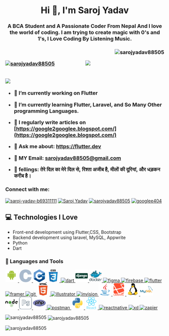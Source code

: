 <h1 align="center">Hi 👋, I'm Saroj Yadav </h1>

<h3 align="center">A BCA Student and A Passionate Coder From Nepal And I love the world of coding. 
I am trying to create magic with 0's and 1's, I Love Coding By Listening Music. <h3/>

<p align="right"> <img src="https://komarev.com/ghpvc/?username=sarojyadav88505&label=Profile%20views&color=0e75b6&style=flat" alt="sarojyadav88505" /> </p>
<img  align='right' src="https://s3-eu-west-1.amazonaws.com/uploads.playbaamboozle.com/uploads/images/1075/1614871071_1080058_gif-url.gif"width="250px">


<p align="left"> <a href="https://github.com/ryo-ma/github-profile-trophy"><img src="https://github-profile-trophy.vercel.app/?username=sarojyadav88505" alt="sarojyadav88505" />
</a> </p>

<br> 
<img  align='right' src="https://miro.medium.com/max/1144/1*-09bqV1YEaEEKViFMZxaXA.png"width="570px">
<br/>





- 🔭 I’m currently working on **Flutter**

- 🌱 I’m currently learning **Flutter, Laravel, and So Many Other programming Languages.**

- 📝 I regularly write articles on [https://google2googlee.blogspot.com/](https://google2googlee.blogspot.com/)

- 💬 Ask me about: **https://flutter.dev** 

- 💌 MY Email: **sarojyadav88505@gmail.com**

- 💞 fellings: **तेरे दिल का मेरे दिल से, रिश्ता अजीब है, मीलों की दूरियां, और धड़कन करीब है।**

<h3 align="left">Connect with me:</h3>
<p align="left">
<a href="https://linkedin.com/in/saroj-yadav-b69311111" target="blank"><img align="center" src="https://cdn.jsdelivr.net/npm/simple-icons@3.0.1/icons/linkedin.svg" alt="saroj-yadav-b69311111" height="30" width="40" /></a>
<a href="https://fb.com/Saroj Yadav" target="blank"><img align="center" src="https://cdn.jsdelivr.net/npm/simple-icons@3.0.1/icons/facebook.svg" alt="Saroj Yadav" height="30" width="40" /></a>
<a href="https://dribbble.com/sarojyadav88505" target="blank"><img align="center" src="https://cdn.jsdelivr.net/npm/simple-icons@3.0.1/icons/dribbble.svg" alt="sarojyadav88505" height="30" width="40" /></a>
<a href="https://www.youtube.com/c/googlee404" target="blank"><img align="center" src="https://cdn.jsdelivr.net/npm/simple-icons@3.0.1/icons/youtube.svg" alt="googlee404" height="30" width="40" /></a>
</p>



## :computer: Technologies I Love
* Front-end development using  Flutter,CSS, Bootstrap
* Backend development using laravel, MySQL, Appwrite
* Python
* Dart






<h3 align="left">📝 Languages and Tools</h3>
<p align="left"> <a href="https://developer.android.com" target="_blank"> <img src="https://raw.githubusercontent.com/devicons/devicon/master/icons/android/android-original-wordmark.svg" alt="android" width="40" height="40"/> </a> <a href="https://www.cprogramming.com/" target="_blank"> <img src="https://raw.githubusercontent.com/devicons/devicon/master/icons/c/c-original.svg" alt="c" width="40" height="40"/> </a> <a href="https://www.w3schools.com/cpp/" target="_blank"> <img src="https://raw.githubusercontent.com/devicons/devicon/master/icons/cplusplus/cplusplus-original.svg" alt="cplusplus" width="40" height="40"/> </a> <a href="https://www.w3schools.com/css/" target="_blank"> <img src="https://raw.githubusercontent.com/devicons/devicon/master/icons/css3/css3-original-wordmark.svg" alt="css3" width="40" height="40"/> </a> <a href="https://dart.dev" target="_blank"> <img src="https://www.vectorlogo.zone/logos/dartlang/dartlang-icon.svg" alt="dart" width="40" height="40"/> </a> <a href="https://www.djangoproject.com/" target="_blank"> <img src="https://raw.githubusercontent.com/devicons/devicon/master/icons/django/django-original.svg" alt="django" width="40" height="40"/> </a> <a href="https://www.docker.com/" target="_blank"> <img src="https://raw.githubusercontent.com/devicons/devicon/master/icons/docker/docker-original-wordmark.svg" alt="docker" width="40" height="40"/> </a> <a href="https://www.figma.com/" target="_blank"> <img src="https://www.vectorlogo.zone/logos/figma/figma-icon.svg" alt="figma" width="40" height="40"/> </a> <a href="https://firebase.google.com/" target="_blank"> <img src="https://www.vectorlogo.zone/logos/firebase/firebase-icon.svg" alt="firebase" width="40" height="40"/> </a> <a href="https://flutter.dev" target="_blank"> <img src="https://www.vectorlogo.zone/logos/flutterio/flutterio-icon.svg" alt="flutter" width="40" height="40"/> </a> <a href="https://www.framer.com/" target="_blank"> <img src="https://www.vectorlogo.zone/logos/framer/framer-icon.svg" alt="framer" width="40" height="40"/> </a> <a href="https://git-scm.com/" target="_blank"> <img src="https://www.vectorlogo.zone/logos/git-scm/git-scm-icon.svg" alt="git" width="40" height="40"/> </a> <a href="https://www.w3.org/html/" target="_blank"> <img src="https://raw.githubusercontent.com/devicons/devicon/master/icons/html5/html5-original-wordmark.svg" alt="html5" width="40" height="40"/> </a> <a href="https://www.adobe.com/in/products/illustrator.html" target="_blank"> <img src="https://www.vectorlogo.zone/logos/adobe_illustrator/adobe_illustrator-icon.svg" alt="illustrator" width="40" height="40"/> </a> <a href="https://www.invisionapp.com/" target="_blank"> <img src="https://www.vectorlogo.zone/logos/invisionapp/invisionapp-icon.svg" alt="invision" width="40" height="40"/> </a> <a href="https://www.java.com" target="_blank"> <img src="https://raw.githubusercontent.com/devicons/devicon/master/icons/java/java-original.svg" alt="java" width="40" height="40"/> </a> <a href="https://laravel.com/" target="_blank"> <img src="https://raw.githubusercontent.com/devicons/devicon/master/icons/laravel/laravel-plain-wordmark.svg" alt="laravel" width="40" height="40"/> </a> <a href="https://www.linux.org/" target="_blank"> <img src="https://raw.githubusercontent.com/devicons/devicon/master/icons/linux/linux-original.svg" alt="linux" width="40" height="40"/> </a> <a href="https://www.mysql.com/" target="_blank"> <img src="https://raw.githubusercontent.com/devicons/devicon/master/icons/mysql/mysql-original-wordmark.svg" alt="mysql" width="40" height="40"/> </a> <a href="https://nodejs.org" target="_blank"> <img src="https://raw.githubusercontent.com/devicons/devicon/master/icons/nodejs/nodejs-original-wordmark.svg" alt="nodejs" width="40" height="40"/> </a> <a href="https://www.photoshop.com/en" target="_blank"> <img src="https://raw.githubusercontent.com/devicons/devicon/master/icons/photoshop/photoshop-line.svg" alt="photoshop" width="40" height="40"/> </a> <a href="https://www.php.net" target="_blank"> <img src="https://raw.githubusercontent.com/devicons/devicon/master/icons/php/php-original.svg" alt="php" width="40" height="40"/> </a> <a href="https://postman.com" target="_blank"> <img src="https://www.vectorlogo.zone/logos/getpostman/getpostman-icon.svg" alt="postman" width="40" height="40"/> </a> <a href="https://www.python.org" target="_blank"> <img src="https://raw.githubusercontent.com/devicons/devicon/master/icons/python/python-original.svg" alt="python" width="40" height="40"/> </a> <a href="https://reactjs.org/" target="_blank"> <img src="https://raw.githubusercontent.com/devicons/devicon/master/icons/react/react-original-wordmark.svg" alt="react" width="40" height="40"/> </a> <a href="https://reactnative.dev/" target="_blank"> <img src="https://reactnative.dev/img/header_logo.svg" alt="reactnative" width="40" height="40"/> </a> <a href="https://www.adobe.com/products/xd.html" target="_blank"> <img src="https://cdn.worldvectorlogo.com/logos/adobe-xd.svg" alt="xd" width="40" height="40"/> </a> <a href="https://zapier.com" target="_blank"> <img src="https://www.vectorlogo.zone/logos/zapier/zapier-icon.svg" alt="zapier" width="40" height="40"/> </a> </p>

<p><img align="left" src="https://github-readme-stats.vercel.app/api/top-langs?username=sarojyadav88505&show_icons=true&locale=en&layout=compact" alt="sarojyadav88505" /></p>

<p>&nbsp;<img align="center" src="https://github-readme-stats.vercel.app/api?username=sarojyadav88505&show_icons=true&locale=en" alt="sarojyadav88505" /></p>

<p><img align="center" src="https://github-readme-streak-stats.herokuapp.com/?user=sarojyadav88505&" alt="sarojyadav88505" /></p>
